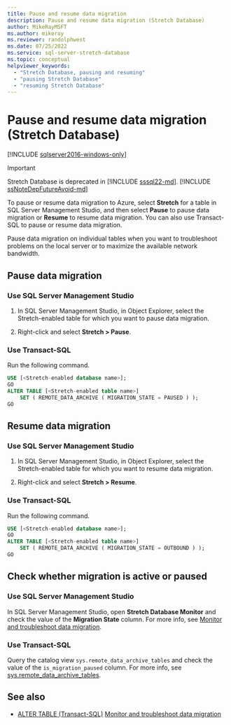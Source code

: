 ```yaml
---
title: Pause and resume data migration
description: Pause and resume data migration (Stretch Database)
author: MikeRayMSFT
ms.author: mikeray
ms.reviewer: randolphwest
ms.date: 07/25/2022
ms.service: sql-server-stretch-database
ms.topic: conceptual
helpviewer_keywords:
  - "Stretch Database, pausing and resuming"
  - "pausing Stretch Database"
  - "resuming Stretch Database"
---
```

# Pause and resume data migration (Stretch Database)

[!INCLUDE [sqlserver2016-windows-only](../../includes/applies-to-version/sqlserver2016-windows-only.md)]

> [!IMPORTANT]  
> Stretch Database is deprecated in [!INCLUDE [sssql22-md](../../includes/sssql22-md.md)]. [!INCLUDE [ssNoteDepFutureAvoid-md](../../includes/ssnotedepfutureavoid-md.md)]

To pause or resume data migration to Azure, select **Stretch** for a table in SQL Server Management Studio, and then select **Pause** to pause data migration or **Resume** to resume data migration. You can also use Transact-SQL to pause or resume data migration.

Pause data migration on individual tables when you want to troubleshoot problems on the local server or to maximize the available network bandwidth.

## Pause data migration

### Use SQL Server Management Studio

1. In SQL Server Management Studio, in Object Explorer, select the Stretch-enabled table for which you want to pause data migration.

1. Right-click and select **Stretch > Pause**.

### Use Transact-SQL

Run the following command.

```sql
USE [<Stretch-enabled database name>];
GO
ALTER TABLE [<Stretch-enabled table name>]
    SET ( REMOTE_DATA_ARCHIVE ( MIGRATION_STATE = PAUSED ) );
GO
```

## Resume data migration

### Use SQL Server Management Studio

1. In SQL Server Management Studio, in Object Explorer, select the Stretch-enabled table for which you want to resume data migration.

1. Right-click and select **Stretch > Resume**.

### Use Transact-SQL

Run the following command.

```sql
USE [<Stretch-enabled database name>];
GO
ALTER TABLE [<Stretch-enabled table name>]
    SET ( REMOTE_DATA_ARCHIVE ( MIGRATION_STATE = OUTBOUND ) );
GO
```

## Check whether migration is active or paused

### Use SQL Server Management Studio

In SQL Server Management Studio, open **Stretch Database Monitor** and check the value of the **Migration State** column. For more info, see [Monitor and troubleshoot data migration](monitor-and-troubleshoot-data-migration-stretch-database.md).

### Use Transact-SQL

Query the catalog view `sys.remote_data_archive_tables` and check the value of the `is_migration_paused` column. For more info, see [sys.remote_data_archive_tables](../../relational-databases/system-catalog-views/stretch-database-catalog-views-sys-remote-data-archive-tables.md).

## See also

- [ALTER TABLE &#40;Transact-SQL&#41;](../../t-sql/statements/alter-table-transact-sql.md)
[Monitor and troubleshoot data migration](monitor-and-troubleshoot-data-migration-stretch-database.md)
